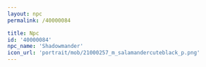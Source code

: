 ```yaml
---
layout: npc
permalink: /40000084

title: Npc
id: '40000084'
npc_name: 'Shadowmander'
icon_url: 'portrait/mob/21000257_m_salamandercuteblack_p.png'
---
```

